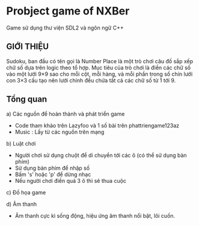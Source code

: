 # Probject game of NXBer
Game sử dụng thư viện SDL2 và ngôn ngữ C++ 


## GIỚI THIỆU
 Sudoku, ban đầu có tên gọi là Number Place là một trò chơi câu đố sắp xếp chữ số dựa trên logic theo tổ hợp. Mục tiêu của trò chơi là điền các chữ số vào một lưới 9×9 sao cho mỗi cột, mỗi hàng, và mỗi phần trong số chín lưới con 3×3 cấu tạo nên lưới chính đều chứa tất cả các chữ số từ 1 tới 9.
 
 ## Tổng quan
a) Các nguồn để hoàn thành và phát triển game 
 - Code tham khảo trên Lazyfoo và 1 số bài trên phattriengame123az
 - Music : Lấy từ các nguồn trên mạng
  
b) Luật chơi 
 - Người chơi sử dụng chuột để di chuyển tới các ô (có thể sử dụng bàn phím) 
 - Sử dụng bàn phím để nhập số 
 - Bấm 's' hoặc 'p' để dừng nhạc
 - Nếu người chơi điền quá 3 ô thì sẽ thua cuộc 


c) Đồ họa game 





d) Âm thanh 
 - Âm thanh cực kì sống động, hiệu ứng âm thanh nổi bật, lôi cuốn.
